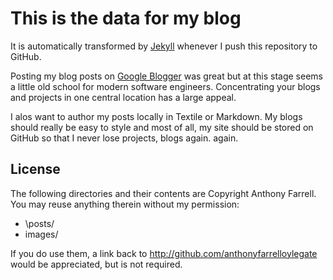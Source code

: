 # This is the data for my blog

It is automatically transformed by [Jekyll](http://github.com/mojombo/jekyll) whenever I push this repository to GitHub.

Posting my blog posts on [Google Blogger](http://ramblingsofanthony.blogspot.com/) was great but at this stage seems a little old school for  modern software engineers.  Concentrating your blogs and projects in one central location has a large appeal.

I alos want to author my posts locally in Textile or Markdown. My blogs should really be easy to style and most of all, my site should be stored on GitHub so that I never lose projects, blogs again.
again.

## License

The following directories and their contents are Copyright Anthony Farrell.  You may reuse anything therein without my permission: 

* \posts/
* images/

If you do use them, a link back to http://github.com/anthonyfarrelloylegate would be appreciated, but is not required.
